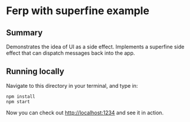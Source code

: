 # Ferp with superfine example

## Summary

Demonstrates the idea of UI as a side effect.
Implements a superfine side effect that can dispatch messages back into the app.

## Running locally

Navigate to this directory in your terminal, and type in:

```
npm install
npm start
```

Now you can check out [http://localhost:1234](http://localhost:1234) and see it in action.

